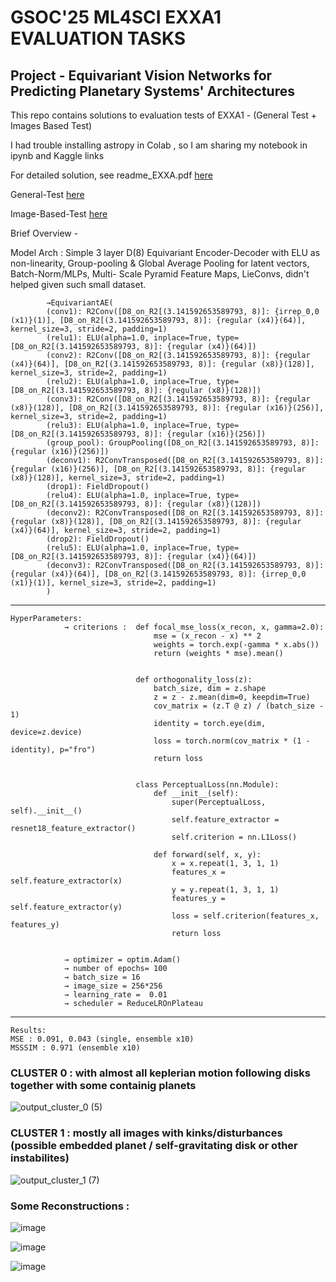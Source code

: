 # GSOC'25 ML4SCI EXXA1 EVALUATION TASKS

## Project - Equivariant Vision Networks for Predicting Planetary Systems' Architectures 

This repo contains solutions to evaluation tests of EXXA1 - (General Test + Images Based Test) 

I had trouble installing astropy in Colab , so I am sharing my notebook in ipynb and Kaggle links

For detailed solution, see readme_EXXA.pdf [here](https://github.com/omasho-codes/GSOC-25_ML4SCI_EXXA_EVAL_TESTS/blob/main/readme_EXXA.pdf)

General-Test  [here](https://www.kaggle.com/code/ujjwallal/general-test)

Image-Based-Test  [here](https://www.kaggle.com/code/suryatrainer/image-based-test)

Brief Overview - 

Model Arch : Simple 3 layer D(8) Equivariant Encoder-Decoder with ELU as non-linearity, Group-pooling & Global Average Pooling for latent vectors, Batch-Norm/MLPs, Multi-                Scale Pyramid Feature Maps, LieConvs, didn't helped given such small dataset. 


            →EquivariantAE(
            (conv1): R2Conv([D8_on_R2[(3.141592653589793, 8)]: {irrep_0,0 (x1)}(1)], [D8_on_R2[(3.141592653589793, 8)]: {regular (x4)}(64)], kernel_size=3, stride=2, padding=1)
            (relu1): ELU(alpha=1.0, inplace=True, type=[D8_on_R2[(3.141592653589793, 8)]: {regular (x4)}(64)])
            (conv2): R2Conv([D8_on_R2[(3.141592653589793, 8)]: {regular (x4)}(64)], [D8_on_R2[(3.141592653589793, 8)]: {regular (x8)}(128)], kernel_size=3, stride=2, padding=1)
            (relu2): ELU(alpha=1.0, inplace=True, type=[D8_on_R2[(3.141592653589793, 8)]: {regular (x8)}(128)])
            (conv3): R2Conv([D8_on_R2[(3.141592653589793, 8)]: {regular (x8)}(128)], [D8_on_R2[(3.141592653589793, 8)]: {regular (x16)}(256)], kernel_size=3, stride=2, padding=1)
            (relu3): ELU(alpha=1.0, inplace=True, type=[D8_on_R2[(3.141592653589793, 8)]: {regular (x16)}(256)])
            (group_pool): GroupPooling([D8_on_R2[(3.141592653589793, 8)]: {regular (x16)}(256)])
            (deconv1): R2ConvTransposed([D8_on_R2[(3.141592653589793, 8)]: {regular (x16)}(256)], [D8_on_R2[(3.141592653589793, 8)]: {regular (x8)}(128)], kernel_size=3, stride=2, padding=1)
            (drop1): FieldDropout()
            (relu4): ELU(alpha=1.0, inplace=True, type=[D8_on_R2[(3.141592653589793, 8)]: {regular (x8)}(128)])
            (deconv2): R2ConvTransposed([D8_on_R2[(3.141592653589793, 8)]: {regular (x8)}(128)], [D8_on_R2[(3.141592653589793, 8)]: {regular (x4)}(64)], kernel_size=3, stride=2, padding=1)
            (drop2): FieldDropout()
            (relu5): ELU(alpha=1.0, inplace=True, type=[D8_on_R2[(3.141592653589793, 8)]: {regular (x4)}(64)])
            (deconv3): R2ConvTransposed([D8_on_R2[(3.141592653589793, 8)]: {regular (x4)}(64)], [D8_on_R2[(3.141592653589793, 8)]: {irrep_0,0 (x1)}(1)], kernel_size=3, stride=2, padding=1)
            )

------------------------------------------------------------------------------------------------------------------------------------------------------------------
    HyperParameters:
                → criterions :  def focal_mse_loss(x_recon, x, gamma=2.0):
                                    mse = (x_recon - x) ** 2
                                    weights = torch.exp(-gamma * x.abs())
                                    return (weights * mse).mean()


                                def orthogonality_loss(z):
                                    batch_size, dim = z.shape
                                    z = z - z.mean(dim=0, keepdim=True)
                                    cov_matrix = (z.T @ z) / (batch_size - 1)
                                    identity = torch.eye(dim, device=z.device)
                                    loss = torch.norm(cov_matrix * (1 - identity), p="fro")
                                    return loss


                                class PerceptualLoss(nn.Module):
                                    def __init__(self):
                                        super(PerceptualLoss, self).__init__()
                                        self.feature_extractor = resnet18_feature_extractor()
                                        self.criterion = nn.L1Loss()
                                
                                    def forward(self, x, y):
                                        x = x.repeat(1, 3, 1, 1)
                                        features_x = self.feature_extractor(x)
                                        y = y.repeat(1, 3, 1, 1)
                                        features_y = self.feature_extractor(y)
                                        loss = self.criterion(features_x, features_y)
                                        return loss

                                            
                → optimizer = optim.Adam()
                → number of epochs= 100
                → batch_size = 16
                → image_size = 256*256
                → learning_rate =  0.01
                → scheduler = ReduceLROnPlateau

------------------------------------------------------------------------------------------------------------------------------------------------------------------
    Results:
    MSE : 0.091, 0.043 (single, ensemble x10)
    MSSSIM : 0.971 (ensemble x10)
    
### CLUSTER 0 : with almost all keplerian motion following disks together with some containig planets

![output_cluster_0 (5)](https://github.com/user-attachments/assets/9460422b-9183-492f-a91a-43dd45424299)




### CLUSTER 1 : mostly all images with kinks/disturbances (possible embedded planet / self-gravitating disk or other instabilites)   

![output_cluster_1 (7)](https://github.com/user-attachments/assets/92c2cf35-bba6-4c3e-9d66-65293cb73198)




### Some Reconstructions :

![image](https://github.com/user-attachments/assets/52f597c3-84f9-4f23-8636-2cb2f15595d8)


![image](https://github.com/user-attachments/assets/985a3a97-610e-4564-8875-5ab65520f723)


![image](https://github.com/user-attachments/assets/500fdfd7-1b96-4532-b4a0-5ca7f67a1703)



    
  	


